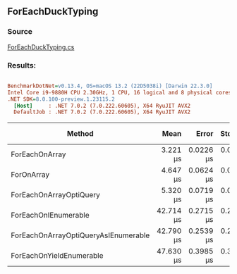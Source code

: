 ﻿## ForEachDuckTyping

### Source
[ForEachDuckTyping.cs](../../src/OptiLinq.Benchmark/ForEachDuckTyping.cs)

### Results:
``` ini

BenchmarkDotNet=v0.13.4, OS=macOS 13.2 (22D5038i) [Darwin 22.3.0]
Intel Core i9-9880H CPU 2.30GHz, 1 CPU, 16 logical and 8 physical cores
.NET SDK=8.0.100-preview.1.23115.2
  [Host]     : .NET 7.0.2 (7.0.222.60605), X64 RyuJIT AVX2
  DefaultJob : .NET 7.0.2 (7.0.222.60605), X64 RyuJIT AVX2


```
|                               Method |      Mean |     Error |    StdDev |         Ratio | RatioSD | Allocated | Alloc Ratio |
|------------------------------------- |----------:|----------:|----------:|--------------:|--------:|----------:|------------:|
|                       ForEachOnArray |  3.221 μs | 0.0226 μs | 0.0188 μs |  1.44x faster |   0.02x |         - |          NA |
|                           ForOnArray |  4.647 μs | 0.0624 μs | 0.0553 μs |      baseline |         |         - |          NA |
|              ForEachOnArrayOptiQuery |  5.320 μs | 0.0719 μs | 0.0562 μs |  1.15x slower |   0.02x |         - |          NA |
|                 ForEachOnIEnumerable | 42.714 μs | 0.2715 μs | 0.2267 μs |  9.19x slower |   0.13x |      32 B |          NA |
| ForEachOnArrayOptiQueryAsIEnumerable | 42.790 μs | 0.2539 μs | 0.2375 μs |  9.21x slower |   0.14x |      32 B |          NA |
|             ForEachOnYieldEnumerable | 47.630 μs | 0.3985 μs | 0.3533 μs | 10.25x slower |   0.14x |      56 B |          NA |
